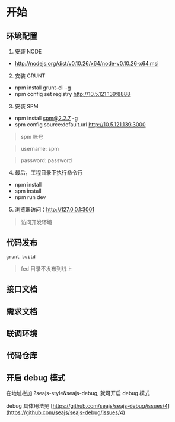 # 开始

## 环境配置

1. 安装 NODE
  - http://nodejs.org/dist/v0.10.26/x64/node-v0.10.26-x64.msi

2. 安装 GRUNT
  - npm install grunt-cli -g
  - npm config set registry http://10.5.121.139:8888

3. 安装 SPM
  - npm install spm@2.2.7 -g
  - spm config source:default.url http://10.5.121.139:3000

  > spm 账号

  > username: spm

  > password: password

4. 最后，工程目录下执行命令行
  - npm install
  - spm install
  - npm run dev

5. 浏览器访问：http://127.0.0.1:3001
    
  > 访问开发环境


## 代码发布

  ```
  grunt build
  ```

  > fed 目录不发布到线上

## 接口文档

## 需求文档

## 联调环境

## 代码仓库

## 开启 debug 模式

在地址栏加 ?seajs-style&seajs-debug, 就可开启 debug 模式

debug 具体用法见 [https://github.com/seajs/seajs-debug/issues/4](https://github.com/seajs/seajs-debug/issues/4)

